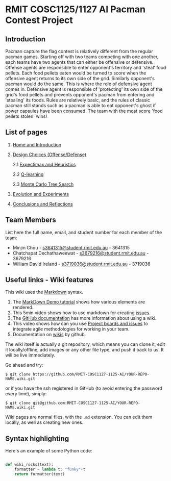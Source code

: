 # RMIT COSC1125/1127 AI Pacman Contest Project
## Introduction
Pacman capture the flag contest is relatively different from the regular pacman games. Starting off with two teams competing with one another, each teams have two agents that can either be offensive or defensive. Offense agents are responsible to enter opponent's territory and 'steal' food pellets. Each food pellets eaten would be turned to score when the offensive agent returns to its own side of the grid. Similarly opponent's pacman would do the same. This is where the role of defensive agent comes in. Defensive agent is responsible of 'protecting' its own side of the grid's food pellets and prevents opponent's pacman from entering and 'stealing' its foods. Rules are relatively basic, and the rules of classic pacman still stands such as a pacman is able to eat opponent's ghost if power capsules have been consumed. The team with the most score 'food pellets stolen' wins!

## List of pages
1. [Home and Introduction]()
2. [Design Choices (Offense/Defense)](Design-Choices)

    2.1 [Expectimax and Heuristics](AI-Method-1)

    2.2 [Q-learning](AI-Method-2)

    2.3 [Monte Carlo Tree Search](AI-Method-3)
3. [Evolution and Experiments](Evolution)
4. [Conclusions and Reflections](Conclusions-and-Reflections)

## Team Members

List here the full name, email, and student number for each member of the team:

* Minjin Chou - s3641315@student.rmit.edu.au - 3641315
* Chatchapat Dechathaweewat - s3679216@student.rmit.edu.au - 3679216
* William David Ireland - s3719036@student.rmit.edu.au - 3719036


## Useful links - Wiki features

This wiki uses the [Markdown](https://github.com/adam-p/markdown-here/wiki/Markdown-Cheatsheet) syntax. 

1. The [MarkDown Demo tutorial](https://guides.github.com/features/mastering-markdown/) shows how various elements are rendered.
2. This 5min video shows how to use markdown for creating [issues](https://www.youtube.com/watch?v=TKJ4RdhyB5Y).
3. The [GitHub documentation](https://docs.gitlab.com/ee/user/project/wiki/) has more information about using a wiki.
4. This video shows how can you use [Project boards and issues](https://www.youtube.com/watch?v=nI5VdsVl0FM&list=PLYMgErMHWi1PRMTsHXote19b7f9F-JjmT&index=2&t=1s) to integrate agile methodologies for working in your team.
5. Documentation on [wikis](https://docs.github.com/en/github/building-a-strong-community/documenting-your-project-with-wikis) by github.

The wiki itself is actually a git repository, which means you can clone it, edit it locally/offline, add images or any other file type, and push it back to us. It will be live immediately.

Go ahead and try:

```
$ git clone https://github.com/RMIT-COSC1127-1125-AI/YOUR-REPO-NAME.wiki.git
```

or if you have the ssh registered in GitHub (to avoid entering the password every time), simply:

```
$ git clone git@github.com:RMIT-COSC1127-1125-AI/YOUR-REPO-NAME.wiki.git
```


Wiki pages are normal files, with the `.md` extension. You can edit them locally, as well as creating new ones.

## Syntax highlighting


Here's an example of some Python code:

```python

def wiki_rocks(text):
    formatter = lambda t: "funky"+t
    return formatter(text)
```